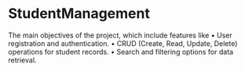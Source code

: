 # StudentManagement
The main objectives of the project, which include features like • User registration and authentication. • CRUD (Create, Read, Update, Delete) operations for student records. • Search and filtering options for data retrieval.
